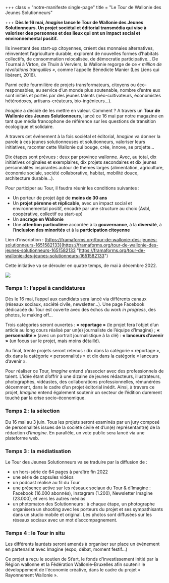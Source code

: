 +++
class = "notre-manifeste single-page"
title = "Le Tour de Wallonie des Jeunes Solutionneurs"

+++
**Dès le 16 mai, _Imagine_ lance le Tour de Wallonie des Jeunes Solutionneurs. Un projet sociétal et éditorial transmédia qui vise à valoriser des personnes et des lieux qui ont un impact social et environnemental positif.**

Ils inventent des start-up citoyennes, créent des monnaies alternatives, réinventent l’agriculture durable, explorent de nouvelles formes d’habitats collectifs, de consommation relocalisée, de démocratie participative… De Tournai à Virton, de Thuin à Verviers, la Wallonie regorge de ce _« million de révolutions tranquilles »_, comme l’appelle Bénédicte Manier (Les Liens qui libèrent, 2016).

Parmi cette fourmilière de projets transformateurs, citoyens ou éco-responsables, au service d’un monde plus soutenable, nombre d’entre eux sont initiés et portés par des jeunes talents (néo-cultivateurs, économistes hétérodoxes, artisans-créateurs, bio-ingénieurs…).

_Imagine_ a décidé de les mettre en valeur. Comment ? A travers un **Tour de Wallonie des Jeunes Solutionneurs**, lancé ce 16 mai par notre magazine en tant que média francophone de référence sur les questions de transition écologique et solidaire.

A travers cet événement à la fois sociétal et éditorial, _Imagine_ va donner la parole à ces jeunes solutionneuses et solutionneurs, valoriser leurs initiatives, raconter cette Wallonie qui bouge, crée, innove, se projette…

Dix étapes sont prévues : deux par province wallonne. Avec, au total, dix initiatives originales et exemplaires, dix projets secondaires et dix jeunes personnalités inspirantes autour de thèmes larges (alimentation, agriculture, économie sociale, société collaborative, habitat, mobilité douce, architecture durable…).

Pour participer au Tour, il faudra réunir les conditions suivantes :

* Un porteur de projet âgé de **moins de 30 ans**
* Un **projet pérenne et réplicable**, avec un impact social et environnemental positif, encadré par une structure au choix (Asbl, coopérative, collectif ou start-up)
* Un **ancrage en Wallonie**
* Une **attention particulière** accordée à la **gouvernance**, à la **diversité**, à l’**inclusion des minorités** et à la **participation citoyenne**

Lien d’inscription : [https://framaforms.org/tour-de-wallonie-des-jeunes-solutionneurs-1651582133](https://framaforms.org/tour-de-wallonie-des-jeunes-solutionneurs-1651582133 "https://framaforms.org/tour-de-wallonie-des-jeunes-solutionneurs-1651582133")

Cette initiative va se dérouler en quatre temps, de mai à décembre 2022.

![](https://res.cloudinary.com/drg3m95yg/image/upload/c_limit,dpr_auto,q_70,w_1000,f_auto/v1652689723/Solutionneurs_Site_pj1vmq.jpg)

### **Temps 1 : l’appel à candidatures**

Dès le 16 mai, l’appel aux candidats sera lancé via différents canaux (réseaux sociaux, société civile, newsletter…). Une page Facebook dédicacée du Tour est ouverte avec des échos du _work in progress_, des photos, le making off…

Trois catégories seront ouvertes : **« reportage »** (le projet fera l’objet d’un article au long cours réalisé par un(e) journaliste de l’équipe d’Imagine) ; **« personnalité »** (avec un portrait journalistique à la clé) : **« lanceurs d’avenir »** (un focus sur le projet, mais moins détaillé).

Au final, trente projets seront retenus : dix dans la catégorie « reportage », dix dans la catégorie « personnalités » et dix dans la catégorie « lanceurs d’avenir ».

Pour réaliser ce Tour, _Imagine_ entend s’associer avec des professionnels de talent. L’idée étant d’offrir à une dizaine de jeunes rédacteurs, illustrateurs, photographes, vidéastes, des collaborations professionnelles, rémunérées décemment, dans le cadre d’un projet éditorial inédit. Ainsi, à travers ce projet, _Imagine_ entend également soutenir un secteur de l’édition durement touché par la crise socio-économique.

### **Temps 2 : la sélection**

Du 16 mai au 3 juin. Tous les projets seront examinés par un jury composé de personnalités issues de la société civile et d’un(e) représentant(e) de la rédaction d’_Imagine_. En parallèle, un vote public sera lancé via une plateforme web.

### **Temps 3 : la médiatisation**

Le Tour des Jeunes Solutionneurs va se traduire par la diffusion de :

* un hors-série de 64 pages à paraître fin 2022
* une série de capsules vidéos
* un podcast réalisé au fil du Tour
* une présence active sur les réseaux sociaux du Tour & d’Imagine : Facebook (16.000 abonnés), Instagram (1.200), Newsletter Imagine (23.000), et vers les autres médias
* un photomaton des Solutionneurs : à chaque étape, un photographe organisera un shooting avec les porteurs du projet et ses sympathisants dans un studio mobile et original. Les photos sont diffusées sur les réseaux sociaux avec un mot d’accompagnement.

### **Temps 4 : le Tour in situ**

Les différents lauréats seront amenés à organiser sur place un événement en partenariat avec Imagine (expo, débat, moment festif…)

Ce projet a reçu le soutien de St’art, le fonds d'investissement initié par la Région wallonne et la Fédération Wallonie-Bruxelles afin soutenir le développement de l'économie créative, dans le cadre du projet « Rayonnement Wallonie ».